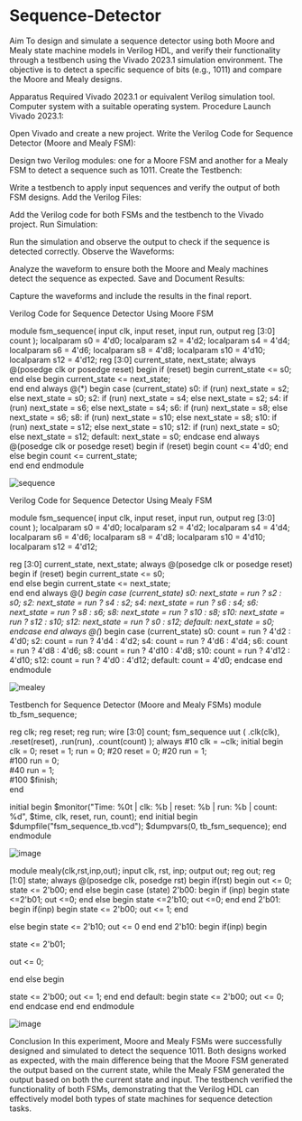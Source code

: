 # Sequence-Detector
Aim
To design and simulate a sequence detector using both Moore and Mealy state machine models in Verilog HDL, and verify their functionality through a testbench using the Vivado 2023.1 simulation environment. The objective is to detect a specific sequence of bits (e.g., 1011) and compare the Moore and Mealy designs.

Apparatus Required
Vivado 2023.1 or equivalent Verilog simulation tool.
Computer system with a suitable operating system.
Procedure
Launch Vivado 2023.1:

Open Vivado and create a new project.
Write the Verilog Code for Sequence Detector (Moore and Mealy FSM):

Design two Verilog modules: one for a Moore FSM and another for a Mealy FSM to detect a sequence such as 1011.
Create the Testbench:

Write a testbench to apply input sequences and verify the output of both FSM designs.
Add the Verilog Files:

Add the Verilog code for both FSMs and the testbench to the Vivado project.
Run Simulation:

Run the simulation and observe the output to check if the sequence is detected correctly.
Observe the Waveforms:

Analyze the waveform to ensure both the Moore and Mealy machines detect the sequence as expected.
Save and Document Results:

Capture the waveforms and include the results in the final report.

Verilog Code for Sequence Detector Using Moore FSM

module fsm_sequence(
    input clk,
    input reset,
    input run,
    output reg [3:0] count
);
  localparam s0 = 4'd0;
    localparam s2 = 4'd2;
    localparam s4 = 4'd4;
    localparam s6 = 4'd6;
    localparam s8 = 4'd8;
    localparam s10 = 4'd10;
    localparam s12 = 4'd12;
 reg [3:0] current_state, next_state;
always @(posedge clk or posedge reset) begin
        if (reset) begin
            current_state <= s0;  
        end else begin
            current_state <= next_state;  
        end
    end
    always @(*) begin
        case (current_state)
            s0:  if (run) next_state = s2;  else next_state = s0;
            s2:  if (run) next_state = s4;  else next_state = s2;
            s4:  if (run) next_state = s6;  else next_state = s4;
            s6:  if (run) next_state = s8; else next_state = s6;
            s8:  if (run) next_state = s10; else next_state = s8;
            s10: if (run) next_state = s12; else next_state = s10;
            s12: if (run) next_state = s0;  else next_state = s12;
            default: next_state = s0;
        endcase
    end
    always @(posedge clk or posedge reset) begin
        if (reset) begin
            count <= 4'd0; 
        end else begin
            count <= current_state;  
        end
    end
endmodule

![sequence](https://github.com/user-attachments/assets/ddeab1bc-3b14-4e0a-b5e2-5aef1194679a)


Verilog Code for Sequence Detector Using Mealy FSM

module fsm_sequence(
    input clk,
    input reset,
    input run,
    output reg [3:0] count
);
    localparam s0  = 4'd0;
    localparam s2  = 4'd2;
    localparam s4  = 4'd4;
    localparam s6  = 4'd6;
    localparam s8  = 4'd8;
    localparam s10 = 4'd10;
    localparam s12 = 4'd12;

 reg [3:0] current_state, next_state;
    always @(posedge clk or posedge reset) begin
        if (reset) begin
            current_state <= s0;  
        end else begin
            current_state <= next_state;  
        end
    end
  always @(*) begin
        case (current_state)
            s0:  next_state = run ? s2 : s0;
            s2:  next_state = run ? s4 : s2;
            s4:  next_state = run ? s6 : s4;
            s6:  next_state = run ? s8 : s6;
            s8:  next_state = run ? s10 : s8;
            s10: next_state = run ? s12 : s10;
            s12: next_state = run ? s0 : s12;
            default: next_state = s0;
        endcase
    end
 always @(*) begin
        case (current_state)
            s0:  count = run ? 4'd2 : 4'd0;
            s2:  count = run ? 4'd4 : 4'd2;
            s4:  count = run ? 4'd6 : 4'd4;
            s6:  count = run ? 4'd8 : 4'd6;
            s8:  count = run ? 4'd10 : 4'd8;
            s10: count = run ? 4'd12 : 4'd10;
            s12: count = run ? 4'd0 : 4'd12;
            default: count = 4'd0;
        endcase
    end
endmodule

![mealey](https://github.com/user-attachments/assets/0c51a978-6402-4b1e-ae10-ebfcea665a88)



Testbench for Sequence Detector (Moore and Mealy FSMs)
module tb_fsm_sequence;

 reg clk;
    reg reset;
    reg run;
    wire [3:0] count;
    fsm_sequence uut (
        .clk(clk),
        .reset(reset),
        .run(run),
        .count(count)
    );
  always #10 clk = ~clk;
  initial begin
        clk = 0;
        reset = 1;
        run = 0;
        #20 reset = 0; 
        #20 run = 1;   
        #100 run = 0;   
        #40 run = 1;   
        #100 $finish;   
    end
   
   initial begin
        $monitor("Time: %0t | clk: %b | reset: %b | run: %b | count: %d", 
                 $time, clk, reset, run, count);
    end
  initial begin
        $dumpfile("fsm_sequence_tb.vcd");
        $dumpvars(0, tb_fsm_sequence);
    end
endmodule

![image](https://github.com/user-attachments/assets/16b9dfe0-2199-4ba6-aae7-9f12f3ff6a7c)

module mealy(clk,rst,inp,out);
 input clk, rst, inp;
 output out;
 reg out;
 reg [1:0] state;
 always @(posedge clk, posedge rst)
 begin
     if(rst)
     begin
     out <= 0;
            state <= 2'b00;
         end
     else
         begin
             case (state)
             2'b00: 
                 begin
                     if (inp) begin
                         state <=2'b01;
                         out <=0;
                     end
                     else begin
                         state <=2'b10;
                         out <=0;
                    end
                 end
             2'b01:
                 begin
 if(inp) begin
  state <= 2'b00;
   out <= 1;
 end

 else begin
  state <= 2'b10;
 out <= 0
end
 end
 2'b10:
begin
 if(inp)
 begin

  state <= 2'b01;

  out <= 0;

  end
 else begin

  state <= 2'b00;
      out <= 1;
         end
    end
 default:
                 begin
                     state <= 2'b00;
                     out <= 0;
                 end
             endcase
         end
 end
 endmodule

 ![image](https://github.com/user-attachments/assets/c95a5fcb-ad5c-4334-9f99-236e69b3d1e7)


Conclusion
In this experiment, Moore and Mealy FSMs were successfully designed and simulated to detect the sequence 1011. Both designs worked as expected, with the main difference being that the Moore FSM generated the output based on the current state, while the Mealy FSM generated the output based on both the current state and input. The testbench verified the functionality of both FSMs, demonstrating that the Verilog HDL can effectively model both types of state machines for sequence detection tasks.
